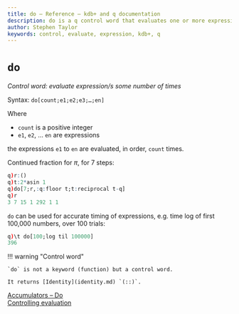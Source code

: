 ```yaml
---
title: do – Reference – kdb+ and q documentation
description: do is a q control word that evaluates one or more expressions a set number of times.
author: Stephen Taylor
keywords: control, evaluate, expression, kdb+, q
---
```

# `do`




_Control word: evaluate expression/s some number of times_

Syntax: `do[count;e1;e2;e3;…;en]`

Where 

-   `count` is a positive integer
-   `e1`, `e2`, … `en` are expressions

the expressions `e1` to `en` are evaluated, in order, `count` times.

Continued fraction for $\pi$, for 7 steps:

```q
q)r:()
q)t:2*asin 1
q)do[7;r,:q:floor t;t:reciprocal t-q]
q)r
3 7 15 1 292 1 1
```

`do` can be used for accurate timing of expressions, e.g. time log of first 100,000 numbers, over 100 trials:

```q
q)\t do[100;log til 100000]
396
```

!!! warning "Control word"

    `do` is not a keyword (function) but a control word.

    It returns [Identity](identity.md) `(::)`.


<i class="fas fa-book"></i> 
[Accumulators – Do](accumulators.md#do) 
<br>
<i class="fas fa-book-open"></i> 
[Controlling evaluation](../basics/control.md) 
